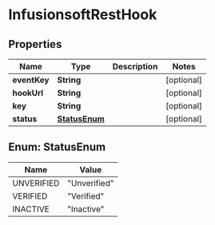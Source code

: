 
# InfusionsoftRestHook

## Properties
Name | Type | Description | Notes
------------ | ------------- | ------------- | -------------
**eventKey** | **String** |  |  [optional]
**hookUrl** | **String** |  |  [optional]
**key** | **String** |  |  [optional]
**status** | [**StatusEnum**](#StatusEnum) |  |  [optional]


<a name="StatusEnum"></a>
## Enum: StatusEnum
Name | Value
---- | -----
UNVERIFIED | &quot;Unverified&quot;
VERIFIED | &quot;Verified&quot;
INACTIVE | &quot;Inactive&quot;



